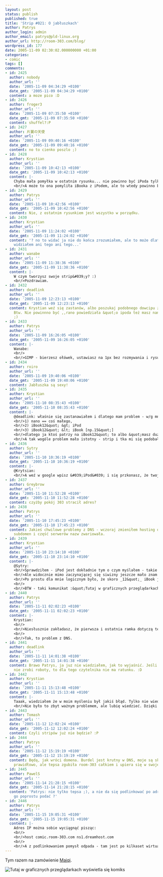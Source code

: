 ```yaml
---
layout: post
status: publish
published: true
title: 'Strip #021: O jabłuszkach'
author: Patrys
author_login: admin
author_email: patrys@pld-linux.org
author_url: http://room-303.com/blog/
wordpress_id: 177
date: 2005-11-09 02:30:02.000000000 +01:00
categories:
- comic
tags: []
comments:
- id: 2425
  author: nobody
  author_url: ''
  date: '2005-11-09 04:34:29 +0100'
  date_gmt: '2005-11-09 04:34:29 +0100'
  content: a moze pico :D
- id: 2426
  author: froger3
  author_url: ''
  date: '2005-11-09 07:35:50 +0100'
  date_gmt: '2005-11-09 07:35:50 +0100'
  content: shuffel?:P
- id: 2427
  author: 片翼の天使
  author_url: ''
  date: '2005-11-09 09:40:16 +0100'
  date_gmt: '2005-11-09 09:40:16 +0100'
  content: no to cienko poszlo ;)
- id: 2428
  author: Krystian
  author_url: ''
  date: '2005-11-09 10:42:13 +0100'
  date_gmt: '2005-11-09 10:42:13 +0100'
  content: |-
    Chyba mała pomyłka w ostatnim rysunku... nie powinno być iPoda tylko iBooka.
    <br/>A może to ona pomyliła iBooka z iPodem, ale to wtedy powinno być, że ten iPod jest taki duży! ;)
- id: 2429
  author: Patrys
  author_url: ''
  date: '2005-11-09 10:42:56 +0100'
  date_gmt: '2005-11-09 10:42:56 +0100'
  content: Nie, z ostatnim rysunkiem jest wszystko w porządku.
- id: 2430
  author: Krystian
  author_url: ''
  date: '2005-11-09 11:24:02 +0100'
  date_gmt: '2005-11-09 11:24:02 +0100'
  content: '? no to widać ja nie do końca zrozumiałem, ale to może dlatego, że nie
    widziałem ani tego ani tego...'
- id: 2431
  author: wanabe
  author_url: ''
  date: '2005-11-09 11:38:36 +0100'
  date_gmt: '2005-11-09 11:38:36 +0100'
  content: |-
    W czym tworzysz swoje strip&#039;y? :)
    <br/>Pozdrawiam.
- id: 2432
  author: deadlink
  author_url: ''
  date: '2005-11-09 12:23:13 +0100'
  date_gmt: '2005-11-09 12:23:13 +0100'
  content: Krystian weź się zastanów, albo poszukaj podobnego dowcipu z podobną puentą.
    Btw. Nie powinnno być ,,rano powiedziała &quot;o ipoda też masz nano&quot;&#039;&#039;?
    ;)
- id: 2433
  author: Patrys
  author_url: ''
  date: '2005-11-09 16:26:05 +0100'
  date_gmt: '2005-11-09 16:26:05 +0100'
  content: |-
    Wanabe:
    <br/>
    <br/>GIMP - bierzesz ołówek, ustawiasz na 1px bez rozmywania i rysuejesz.
- id: 2434
  author: roiro
  author_url: ''
  date: '2005-11-09 19:40:06 +0100'
  date_gmt: '2005-11-09 19:40:06 +0100'
  content: Jabłuszka są sexy!
- id: 2435
  author: Krystian
  author_url: ''
  date: '2005-11-10 08:35:43 +0100'
  date_gmt: '2005-11-10 08:35:43 +0100'
  content: |-
    @deadlink: właśnie się zastanawiałem i dlatego mam problem - w/g mnie
    <br/>1) nano == coś małego,
    <br/>2) iBook12&quot; &gt; iPod
    <br/>3) iBook12&quot; &lt; iBook [np.15&quot;]
    <br/>dlatego ja ktoś patrzy na iBook12&quot; to albo &quot;masz dużego iPoda&quot;, bo patrz 2, albo &quot;masz małego iBooka&quot;, bo patrz 3.
    <br/>A tak wogóle problem mało istotny - strip i tka mi się podobał, niezależnie od moich wątpliwości :)
- id: 2436
  author: Sytry
  author_url: ''
  date: '2005-11-10 10:36:19 +0100'
  date_gmt: '2005-11-10 10:36:19 +0100'
  content: |-
    @Krytsian:
    <br/>A weź w google wpisz &#039;iPod&#039; i się przkonasz, że twoje rozumienie jest mocno niekompatybilne z tym co określa jako &#039;ipod&#039; reszta świata.
- id: 2437
  author: Greybrow
  author_url: ''
  date: '2005-11-10 11:52:28 +0100'
  date_gmt: '2005-11-10 11:52:28 +0100'
  content: czyżby pokój 303 stracił adres?
- id: 2438
  author: Patrys
  author_url: ''
  date: '2005-11-10 17:45:23 +0100'
  date_gmt: '2005-11-10 17:45:23 +0100'
  content: Jakieś chwilowe problemy z DNS - wczoraj zmieniłem hosting dla domeny i
    subdomen i część serwerów nazw zwariowała.
- id: 2439
  author: Krystian
  author_url: ''
  date: '2005-11-10 23:14:10 +0100'
  date_gmt: '2005-11-10 23:14:10 +0100'
  content: |-
    @Sytry:
    <br/>Sprawdziłem - iPod jest dokładnie tym o czym myślałem - takie małe coś do muzyki (i nie tylko), raczej trudne do pomylenia z iBookiem...
    <br/>Ale widocznie mimo zaczynającej się siwizny jeszcze mało znam kobiety i najwyraźniej są przedstawicielki płci pięknej, które to potrafią...
    <br/>Po prostu dla mnie logicznym było, że skoro _12&quot;_ iBook jest mniejszy od najczęściej spotykanych laptopów to ostatnie zdanie powinno dotyczyć tego konkretnego sprzętu, że jest mały...
    <br/>
    <br/>BTW - taki komunikat :&quot;Tutaj w graficznych przeglądarkach wyświetla się komiks&quot; w moim FF to efekt tych problemów z DNS? (Wcześniej było OK)
- id: 2440
  author: Patrys
  author_url: ''
  date: '2005-11-11 02:02:23 +0100'
  date_gmt: '2005-11-11 02:02:23 +0100'
  content: |-
    Krystian:
    <br/>
    <br/>Niesłusznie zakładasz, że pierwsza i ostatnia ramka dotyczą tego samego harware.
    <br/>
    <br/>Tak, to problem z DNS.
- id: 2441
  author: deadlink
  author_url: ''
  date: '2005-11-11 14:01:38 +0100'
  date_gmt: '2005-11-11 14:01:38 +0100'
  content: Brawo Patrys, ja juz nie wiedziałem, jak to wyjaśnić. Jeśli to tłumaczenie
    nie zrobi roboty, to dla tego czytelnika nie ma ratunku. :D
- id: 2442
  author: Krystian
  author_url: ''
  date: '2005-11-11 15:13:48 +0100'
  date_gmt: '2005-11-11 15:13:48 +0100'
  content: |-
    Taaak, wiedziałem że w moim myśleniu był jakiś błąd. Tylko nie wiedziałem gdzie... :)
    <br/>Nie było to zbyt ważnym problemem, ale lubię wiedzieć. Dzięki za oświecenie.
- id: 2443
  author: Tomash
  author_url: ''
  date: '2005-11-12 12:02:24 +0100'
  date_gmt: '2005-11-12 12:02:24 +0100'
  content: Czyli stripów już nie będzie? :P
- id: 2444
  author: Patrys
  author_url: ''
  date: '2005-11-12 15:19:19 +0100'
  date_gmt: '2005-11-12 15:19:19 +0100'
  content: Będą, jak wróci domena. Burdel jest krutny w DNS, moje są skonfigurowane
    prawidłowo, ale tepsa zgubiła room-303 całkiem i upiera się w swojej decyzji.
- id: 2445
  author: PawelS
  author_url: ''
  date: '2005-11-14 21:28:15 +0100'
  date_gmt: '2005-11-14 21:28:15 +0100'
  content: 'Patrys: nie tylko tepsa ;), a nie da się podlinkować po adresie IP, albo
    go poprostu podać ?'
- id: 2446
  author: Patrys
  author_url: ''
  date: '2005-11-15 19:05:31 +0100'
  date_gmt: '2005-11-15 19:05:31 +0100'
  content: |-
    Adres IP można sobie wyciągnąć pisząc:
    <br/>
    <br/>host comic.room-303.com ns1.dreamhost.com
    <br/>
    <br/>A z podlinkowaniem pomysł odpada - tam jest po kilkaset wirtualnych hostów przypisanych do każdego serwera.
---
```

<p>Tym razem na zamówienie <a href="http://majqa.jogger.pl/">Majqi</a>.</p>

<p class="strip"><img src="http://comic.room-303.com/strips/021-apples.png" alt="Tutaj w graficznych przeglądarkach wyświetla się komiks" /></p>
